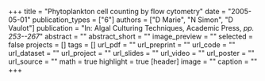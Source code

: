 +++
title = "Phytoplankton cell counting by flow cytometry"
date = "2005-05-01"
publication_types = ["6"]
authors = ["D Marie", "N Simon", "D Vaulot"]
publication = "In: Algal Culturing Techniques, Academic Press, _pp. 253--267_"
abstract = ""
abstract_short = ""
image_preview = ""
selected = false
projects = []
tags = []
url_pdf = ""
url_preprint = ""
url_code = ""
url_dataset = ""
url_project = ""
url_slides = ""
url_video = ""
url_poster = ""
url_source = ""
math = true
highlight = true
[header]
image = ""
caption = ""
+++
